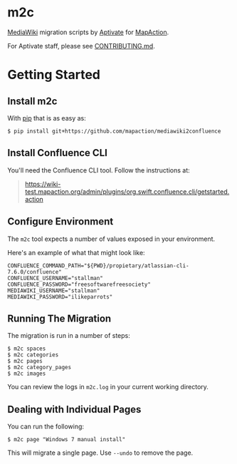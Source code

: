 # m2c

[MediaWiki] migration scripts by [Aptivate] for [MapAction].

For Aptivate staff, please see [CONTRIBUTING.md].

[MediaWiki]: https://www.mediawiki.org/wiki/MediaWiki
[Aptivate]: http://www.aptivate.org
[MapAction]: https://mapaction.org
[CONTRIBUTING.md]: https://github.com/mapaction/mediawiki2confluence/blob/master/CONTRIBUTING.md

# Getting Started

## Install m2c

With [pip] that is as easy as:

[pip]: https://pip.pypa.io/en/stable/installing/

```
$ pip install git+https://github.com/mapaction/mediawiki2confluence
```

## Install Confluence CLI

You'll need the Confluence CLI tool. Follow the instructions at:

> https://wiki-test.mapaction.org/admin/plugins/org.swift.confluence.cli/getstarted.action

## Configure Environment

The `m2c` tool expects a number of values exposed in your environment.

Here's an example of what that might look like:

```
CONFLUENCE_COMMAND_PATH="${PWD}/propietary/atlassian-cli-7.6.0/confluence"
CONFLUENCE_USERNAME="stallman"
CONFLUENCE_PASSWORD="freesoftwarefreesociety"
MEDIAWIKI_USERNAME="stallman"
MEDIAWIKI_PASSWORD="ilikeparrots"
```

## Running The Migration

The migration is run in a number of steps:

```
$ m2c spaces
$ m2c categories
$ m2c pages
$ m2c category_pages
$ m2c images
```

You can review the logs in `m2c.log` in your current working directory.

## Dealing with Individual Pages

You can run the following:

```
$ m2c page "Windows 7 manual install"
```

This will migrate a single page. Use `--undo` to remove the page.
